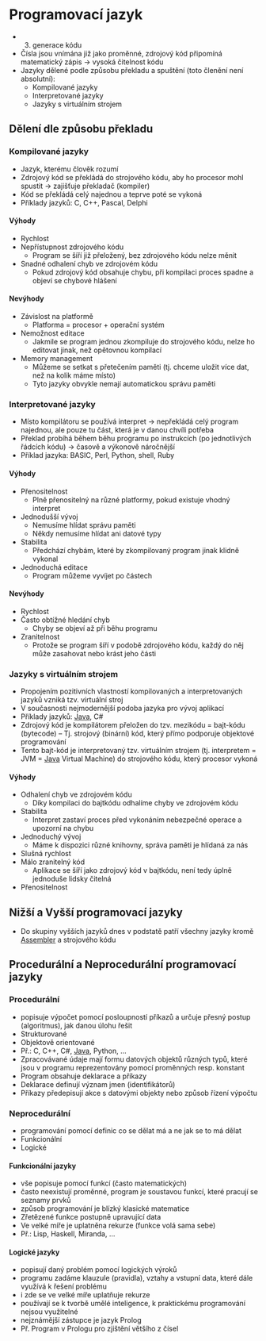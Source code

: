 # Programovací jazyk

- 3. generace kódu
- Čísla jsou vnímána již jako proměnné, zdrojový kód připomíná matematický zápis → vysoká čitelnost kódu
- Jazyky dělené podle způsobu překladu a spuštění (toto členění není absolutní):
	- Kompilované jazyky
	- Interpretované jazyky
	- Jazyky s virtuálním strojem

## Dělení dle způsobu překladu
### Kompilované jazyky

- Jazyk, kterému člověk rozumí
- Zdrojový kód se překládá do strojového kódu, aby ho procesor mohl spustit → zajišťuje překladač (kompiler)
- Kód se překládá celý najednou a teprve poté se vykoná
- Příklady jazyků: C, C++, Pascal, Delphi

#### Výhody

- Rychlost
-  Nepřístupnost zdrojového kódu
	- Program se šíří již přeložený, bez zdrojového kódu nelze měnit
-  Snadné odhalení chyb ve zdrojovém kódu
	- Pokud zdrojový kód obsahuje chybu, při kompilaci proces spadne a objeví se chybové hlášení

#### Nevýhody

- Závislost na platformě
	- Platforma = procesor + operační systém
- Nemožnost editace
	- Jakmile se program jednou zkompiluje do strojového kódu, nelze ho editovat jinak, než opětovnou kompilací
- Memory management
	- Můžeme se setkat s přetečením paměti (tj. chceme uložit více dat, než na kolik máme místo)
	- Tyto jazyky obvykle nemají automatickou správu paměti

### Interpretované jazyky

- Místo kompilátoru se používá interpret → nepřekládá celý program najednou, ale pouze tu část, která je v danou chvíli potřeba
- Překlad probíhá během běhu programu po instrukcích (po jednotlivých řádcích kódu) → časově a výkonově náročnější
- Příklad jazyka: BASIC, Perl, Python, shell, Ruby

#### Výhody

- Přenositelnost
	- Plně přenositelný na různé platformy, pokud existuje vhodný interpret
- Jednodušší vývoj
	- Nemusíme hlídat správu paměti
	- Někdy nemusíme hlídat ani datové typy
- Stabilita
	- Předchází chybám, které by zkompilovaný program jinak klidně vykonal
- Jednoduchá editace
	- Program můžeme vyvíjet po částech

#### Nevýhody

- Rychlost
- Často obtížné hledání chyb
	- Chyby se objeví až při běhu programu
- Zranitelnost
	- Protože se program šíří v podobě zdrojového kódu, každý do něj může zasahovat nebo krást jeho části

### Jazyky s virtuálním strojem

- Propojením pozitivních vlastností kompilovaných a interpretovaných jazyků vzniká tzv. virtuální stroj
- V současnosti nejmodernější podoba jazyka pro vývoj aplikací
- Příklady jazyků: [Java](Java.md), C#
- Zdrojový kód je kompilátorem přeložen do tzv. mezikódu = bajt-kódu (bytecode) – Tj. strojový (binární) kód, který přímo podporuje objektové programování
- Tento bajt-kód je interpretovaný tzv. virtuálním strojem (tj. interpretem = JVM = [Java](Java.md) Virtual Machine) do strojového kódu, který procesor vykoná

#### Výhody

- Odhalení chyb ve zdrojovém kódu
	- Díky kompilaci do bajtkódu odhalíme chyby ve zdrojovém kódu
- Stabilita
	- Interpret zastaví proces před vykonáním nebezpečné operace a upozorní na chybu
- Jednoduchý vývoj
	- Máme k dispozici různé knihovny, správa paměti je hlídaná za nás
- Slušná rychlost
- Málo zranitelný kód
	- Aplikace se šíří jako zdrojový kód v bajtkódu, není tedy úplně jednoduše lidsky čitelná
- Přenositelnost

## Nižší a Vyšší programovací jazyky

- Do skupiny vyšších jazyků dnes v podstatě patří všechny jazyky kromě [Assembler](Assembler.md) a strojového kódu

## Procedurální a Neprocedurální programovací jazyky

### Procedurální

- popisuje výpočet pomocí posloupností příkazů a určuje přesný postup (algoritmus), jak danou úlohu řešit
- Strukturované
- Objektově orientované
- Př.: C, C++, C#, [Java](Java.md), Python, ...
- Zpracovávané údaje mají formu datových objektů různých typů, které jsou v programu reprezentovány pomocí proměnných resp. konstant
- Program obsahuje deklarace a příkazy
- Deklarace definují význam jmen (identifikátorů)
- Příkazy předepisují akce s datovými objekty nebo způsob řízení výpočtu

### Neprocedurální

- programování pomocí definic co se dělat má a ne jak se to má dělat
- Funkcionální
- Logické

#### Funkcionální jazyky

- vše popisuje pomocí funkcí (často matematických)
- často neexistují proměnné, program je soustavou funkcí, které pracují se seznamy prvků
- způsob programování je blízký klasické matematice
- Zřetězené funkce postupně upravující data
- Ve velké míře je uplatněna rekurze (funkce volá sama sebe)
- Př.: Lisp, Haskell, Miranda, ...

#### Logické jazyky

- popisují daný problém pomocí logických výroků
- programu zadáme klauzule (pravidla), vztahy a vstupní data, které dále využívá k řešení problému
- i zde se ve velké míře uplatňuje rekurze
- používají se k tvorbě umělé inteligence, k praktickému programování nejsou využitelné
- nejznámější zástupce je jazyk Prolog
- Př. Program v Prologu pro zjištění většího z čísel